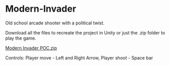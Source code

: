 # Modern-Invader

Old school arcade shooter with a political twist. 


Download all the files to recreate the project in Unity or just the .zip folder to play the game.

[Modern Invader POC.zip](https://github.com/AsiaMeduza/Modern-Invader/files/8574864/Modern.Invader.POC.zip)


Controls: Player move - Left and Right Arrow, Player shoot - Space bar
